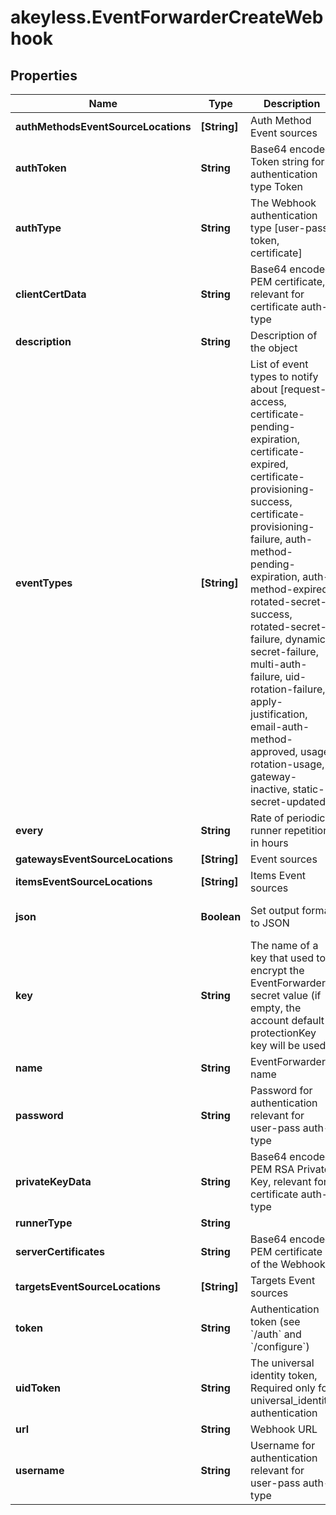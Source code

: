 # akeyless.EventForwarderCreateWebhook

## Properties

Name | Type | Description | Notes
------------ | ------------- | ------------- | -------------
**authMethodsEventSourceLocations** | **[String]** | Auth Method Event sources | [optional] 
**authToken** | **String** | Base64 encoded Token string for authentication type Token | [optional] 
**authType** | **String** | The Webhook authentication type [user-pass, token, certificate] | [optional] [default to &#39;user-pass&#39;]
**clientCertData** | **String** | Base64 encoded PEM certificate, relevant for certificate auth-type | [optional] 
**description** | **String** | Description of the object | [optional] 
**eventTypes** | **[String]** | List of event types to notify about [request-access, certificate-pending-expiration, certificate-expired, certificate-provisioning-success, certificate-provisioning-failure, auth-method-pending-expiration, auth-method-expired, rotated-secret-success, rotated-secret-failure, dynamic-secret-failure, multi-auth-failure, uid-rotation-failure, apply-justification, email-auth-method-approved, usage, rotation-usage, gateway-inactive, static-secret-updated] | [optional] 
**every** | **String** | Rate of periodic runner repetition in hours | [optional] 
**gatewaysEventSourceLocations** | **[String]** | Event sources | 
**itemsEventSourceLocations** | **[String]** | Items Event sources | [optional] 
**json** | **Boolean** | Set output format to JSON | [optional] [default to false]
**key** | **String** | The name of a key that used to encrypt the EventForwarder secret value (if empty, the account default protectionKey key will be used) | [optional] 
**name** | **String** | EventForwarder name | 
**password** | **String** | Password for authentication relevant for user-pass auth-type | [optional] 
**privateKeyData** | **String** | Base64 encoded PEM RSA Private Key, relevant for certificate auth-type | [optional] 
**runnerType** | **String** |  | 
**serverCertificates** | **String** | Base64 encoded PEM certificate of the Webhook | [optional] 
**targetsEventSourceLocations** | **[String]** | Targets Event sources | [optional] 
**token** | **String** | Authentication token (see &#x60;/auth&#x60; and &#x60;/configure&#x60;) | [optional] 
**uidToken** | **String** | The universal identity token, Required only for universal_identity authentication | [optional] 
**url** | **String** | Webhook URL | [optional] 
**username** | **String** | Username for authentication relevant for user-pass auth-type | [optional] 


